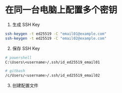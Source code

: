 # 在同一台电脑上配置多个密钥

1. 生成 SSH Key

```sh
ssh-keygen -t ed25519 -C "email01@example.com"
ssh-keygen -t ed25519 -C "email02@example.com"
```

2. 保存 SSH Key 

```sh
# powershell
C:\Users\<username>/.ssh/id_ed25519_email01

# gitbash
/c/Users/<username>/.ssh/id_ed25519_email02
```

3. 创建配置文件





